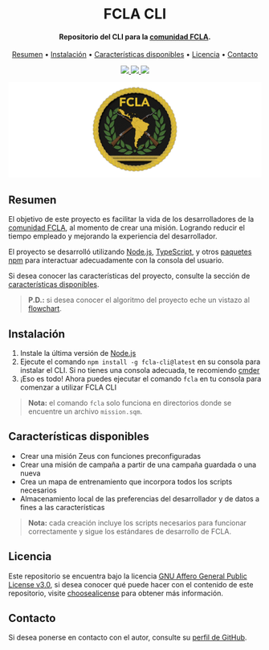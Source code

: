 <h1 align="center">
    FCLA CLI
</h1>

<h4 align="center">
    Repositorio del CLI para la <a href="https://arma3clanfcla.wixsite.com/fcla" target="_blank">comunidad FCLA<a>.
</h4>

<p align="center">
    <a href="#----resumen">Resumen</a> •
    <a href="#----instalación">Instalación</a> •
    <a href="#----características-disponibles">Características disponibles</a> •
    <a href="#----licencia">Licencia</a> •
    <a href="#----contacto">Contacto</a>
</p>

<p align="center">
    <a href="https://www.npmjs.com/package/fcla-cli">
        <img src="https://badgen.net/static/npm/v1.0.0/blue">
    </a>
    <a href="./LICENSE">
        <img src="https://badgen.net/static/licencia/AGPLv3/blue">
    </a>
    <a href="./README.md">
        <img src="https://badgen.net/static/leng/inglés/purple">
    </a>
</p>

<p align="center">
    <img src="./.github/fcla-logo.png" width="625">
</p>

<h2>
    Resumen
</h2>
<p>
    El objetivo de este proyecto es facilitar la vida de los desarrolladores de la <a href="https://arma3clanfcla.wixsite.com/fcla" target="_blank">comunidad FCLA<a>, al momento de crear una misión. Logrando reducir el tiempo empleado y mejorando la experiencia del desarrollador. 
</p>
<p>
    El proyecto se desarrolló utilizando <a href="https://nodejs.org/" target="_blank">Node.js<a>, <a href="https://www.typescriptlang.org/" target="_blank">TypeScript<a>, y otros <a href="./package.json" target="_blank">paquetes npm<a> para interactuar adecuadamente con la consola del usuario.
</p>
<p>
    Si desea conocer las características del proyecto, consulte la sección de <a href="#----características-disponibles">características disponibles</a>.
</p>

> **P.D.:** si desea conocer el algoritmo del proyecto eche un vistazo al <a href="./docs/flowchart.png">flowchart</a>.

<h2>
    Instalación
</h2>
<ol>
    <li>Instale la última versión de <a href="https://nodejs.org/" target="_blank">Node.js<a></li>
    <li>Ejecute el comando <code>npm install -g fcla-cli@latest</code> en su consola para instalar el CLI. Si no tienes una consola adecuada, te recomiendo <a href="https://cmder.app/" target="_blank">cmder<a></li>
    <li>¡Eso es todo! Ahora puedes ejecutar el comando <code>fcla</code> en tu consola para comenzar a utilizar FCLA CLI</li>
</ol>

> **Nota:** el comando `fcla` solo funciona en directorios donde se encuentre un archivo `mission.sqm`.

<h2>
    Características disponibles
</h2>
<ul>
    <li>Crear una misión Zeus con funciones preconfiguradas</li>
    <li>Crear una misión de campaña a partir de una campaña guardada o una nueva</li>
    <li>Crea un mapa de entrenamiento que incorpora todos los scripts necesarios</li>
    <li>Almacenamiento local de las preferencias del desarrollador y de datos a fines a las características</li>
</ul>

> **Nota:** cada creación incluye los scripts necesarios para funcionar correctamente y sigue los estándares de desarrollo de FCLA.

<h2>
    Licencia
</h2>
<p>
    Este repositorio se encuentra bajo la licencia <a href="./LICENSE" target="_blank">GNU Affero General Public License v3.0</a>, si desea conocer qué puede hacer con el contenido de este repositorio, visite <a href="https://choosealicense.com/licenses/" target="_blank">choosealicense</a> para obtener más información.
</p>

<h2>
    Contacto
</h1>
<p>
    Si desea ponerse en contacto con el autor, consulte su <a href="https://github.com/hozlucas28" target="_blank">perfil de GitHub</a>.
</p>
